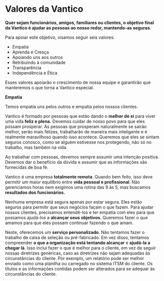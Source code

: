 # Valores da Vantico

**Quer sejam funcionários, amigos, familiares ou clientes, o objetivo final da Vantico é ajudar as pessoas ao nosso redor, mantendo-as seguras.**

Para apoiar este objetivo, visamos seguir seis valores:

* Empatia&#x20;
* Aprenda e Cresça&#x20;
* Apoiando uns aos outros&#x20;
* Retribuindo à comunidade&#x20;
* Transparência&#x20;
* Independência e Ética

Esses valores apoiarão o crescimento de nossa equipe e garantirão que manteremos o que torna a Vantico especial.



**Empatia**

Temos empatia uns pelos outros e empatia pelos nossos clientes.

Vantico é formado por pessoas que estão dando o **melhor de si** para viver uma vida **feliz e plena.** Devemos cuidar de nosso povo para que eles possam prosperar. As pessoas que prosperam naturalmente se sairão melhor, serão mais felizes, trabalharão de maneira mais inteligente e é realmente maravilhoso quando isso acontece. Queremos que eles se sintam seguros conosco, como se alguém estivesse nos protegendo, não só no trabalho, mas também na vida.

Ao trabalhar com pessoas, devemos sempre assumir uma intenção positiva. Devemos dar o benefício da dúvida e assumir que as informações são fornecidas de boa fé.

Vantico é uma empresa **totalmente remota**. Quando bem feito, isso deve permitir um maior equilíbrio entre **vida pessoal e profissional**. Não gerenciamos horas nem exigimos uma rotina das 9 às 5, mas buscamos **resultados dos funcionários.**

Nenhuma empresa está segura apenas por estar segura. Eles estão seguros para permitir que seus negócios façam o que fazem. Para ajudar nossos clientes, precisamos entendê-los e ter empatia com eles para que possamos ajudá-los a **alcançar seus objetivos**. Queremos fazer o que amamos para que eles possam continuar fazendo o que amam.

Neste, oferecemos um **serviço personalizado**. Não tentamos fazer o trabalho de caixa de seleção ou pré-fabricado. Em vez disso, tentamos compreender **o que a organização está tentando alcançar** e **ajudá-la a chegar lá**. Isso inclui fazer o que é melhor para o cliente, em vez de seguir nossas diretrizes genéricas, caso as diretrizes não sejam adequadas às circunstâncias do cliente. Por exemplo, um relatório pode ser melhor enviado como uma planilha ou carregado no sistema ITSM do cliente. Os títulos e as informações contidas podem ser alterados para se adequar às circunstâncias do cliente.



